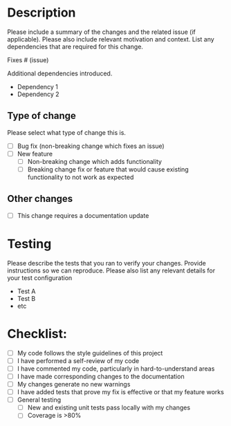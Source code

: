 # Description

Please include a summary of the changes and the related issue (if applicable). Please also include relevant motivation and context. List any dependencies that are required for this change.

Fixes # (issue)

Additional dependencies introduced.
- Dependency 1
- Dependency 2

## Type of change

Please select what type of change this is.

- [ ] Bug fix (non-breaking change which fixes an issue)
- [ ] New feature 
    - [ ] Non-breaking change which adds functionality
    - [ ] Breaking change fix or feature that would cause existing functionality to not work as expected

## Other changes

- [ ] This change requires a documentation update

# Testing

Please describe the tests that you ran to verify your changes. Provide instructions so we can reproduce. Please also list any relevant details for your test configuration

- Test A
- Test B
- etc

# Checklist:

- [ ] My code follows the style guidelines of this project
- [ ] I have performed a self-review of my code
- [ ] I have commented my code, particularly in hard-to-understand areas
- [ ] I have made corresponding changes to the documentation
- [ ] My changes generate no new warnings
- [ ] I have added tests that prove my fix is effective or that my feature works
- [ ] General testing 
    - [ ] New and existing unit tests pass locally with my changes
    - [ ] Coverage is >80%